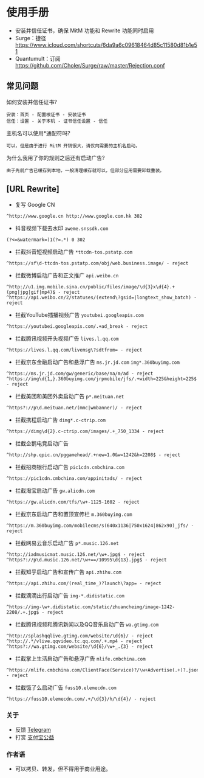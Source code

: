 # 使用手册
* 安装并信任证书，确保 MitM 功能和 Rewrite 功能同时启用
* Surge：捷径 https://www.icloud.com/shortcuts/6da9a6c09618464d85c11580d81b1e51
* Quantumult：订阅 https://github.com/Choler/Surge/raw/master/Rejection.conf

## 常见问题
如何安装并信任证书?
```
安装：首页 - 配置根证书 - 安装证书
信任：设置 - 关于本机 - 证书信任设置 - 信任
```
主机名可以使用*通配符吗?
```
可以，但是由于进行 MitM 开销很大，请仅向需要的主机名启动。
```
为什么我用了你的规则之后还有启动广告?
```
由于先前广告已缓存到本地，一般清理缓存就可以，但部分应用需要卸载重装。
```

## [URL Rewrite]
* 复写 Google CN
```
^http://www.google.cn http://www.google.com.hk 302
```
* 抖音视频下载去水印 `aweme.snssdk.com` 
```
(?<=&watermark=)1(?=.*) 0 302
```
* 拦截抖音短视频启动广告 `*ttcdn-tos.pstatp.com`
```
^https://sf\d-ttcdn-tos.pstatp.com/obj/web.business.image/ - reject
```
* 拦截微博启动广告和正文推广 `api.weibo.cn` 
```
^http://u1.img.mobile.sina.cn/public/files/image/\d{3}x\d{4}.+(png|jpg|gif|mp4)$ - reject
^https://api.weibo.cn/2/statuses/(extend\?gsid=|longtext_show_batch) - reject
```
* 拦截YouTube插播视频广告 `youtubei.googleapis.com`
```
^https://youtubei.googleapis.com/.+ad_break - reject
```
* 拦截腾讯视频开头视频广告 `lives.l.qq.com`
```
^https://lives.l.qq.com/livemsg\?sdtfrom= - reject
```
* 拦截京东金融启动广告和悬浮广告 `ms.jr.jd.com` `img*.360buyimg.com`
```
^https://ms.jr.jd.com/gw/generic/base/na/m/ad - reject
^https://img\d{1,}.360buyimg.com/jrpmobile/jfs/.+width=225&height=225$ - reject
```
* 拦截美团和美团外卖启动广告 `p*.meituan.net`
```
^https?://p\d.meituan.net/(mmc|wmbanner)/ - reject
```
* 拦截携程启动广告 `dimg*.c-ctrip.com` 
```
^https://dimg\d{2}.c-ctrip.com/images/.+_750_1334 - reject
```
* 拦截企鹅电竞启动广告
```
^http://shp.qpic.cn/pggamehead/.+new=1.0&w=1242&h=2208$ - reject
```
* 拦截招商银行启动广告 `pic1cdn.cmbchina.com`
```
^https://pic1cdn.cmbchina.com/appinitads/ - reject
```
* 拦截淘宝启动广告 `gw.alicdn.com`
```
^https://gw.alicdn.com/tfs/\w+-1125-1602 - reject
```
* 拦截京东启动广告和置顶宣传栏 `m.360buyimg.com`
```
^https://m.360buyimg.com/mobilecms/s(640x1136|750x1624|862x90)_jfs/ - reject
```
* 拦截网易云音乐启动广告 `p*.music.126.net`
```
^http://iadmusicmat.music.126.net/\w+.jpg$ - reject
^https?://p\d.music.126.net/\w+==/10995\d{13}.jpg$ - reject
```
* 拦截知乎启动广告和宣传广告 `api.zhihu.com`
```
^https://api.zhihu.com/(real_time_)?launch\?app= - reject
```
* 拦截滴滴出行启动广告 `img-*.didistatic.com`
```
^https://img-\w+.didistatic.com/static/zhuancheimg/image-1242-2208/.+.jpg$ - reject
```
* 拦截腾讯视频和腾讯新闻以及QQ音乐启动广告 `wa.gtimg.com`
```
^http://splashqqlive.gtimg.com/website/\d{6}/ - reject
^http://.*/vlive.qqvideo.tc.qq.com/.+.mp4 - reject
^https?://wa.gtimg.com/website/\d{6}/\w+_.{3} - reject
```
* 拦截掌上生活启动广告和悬浮广告 `mlife.cmbchina.com`
```
^https://mlife.cmbchina.com/ClientFace(Service)?/\w+Advertise(.+)?.json$ - reject
```
* 拦截饿了么启动广告 `fuss10.elemecdn.com`
```
^https://fuss10.elemecdn.com/.+/\d{3}/h/\d{4}/ - reject
```

### 关于
* 反馈 [Telegram](https://t.me/Bigbig_Choler)
* 打赏 [支付宝公益](https://love.alipay.com/donate/index.htm)

### 作者语
* 可以拷贝、转发，但不得用于商业用途。
